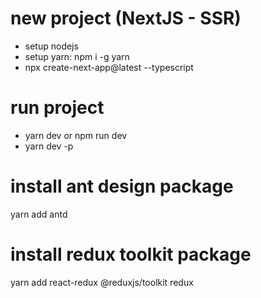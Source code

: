 # new project (NextJS - SSR)

- setup nodejs
- setup yarn: npm i -g yarn
- npx create-next-app@latest --typescript

# run project

- yarn dev or npm run dev
- yarn dev -p <port>


# install ant design package
yarn add antd

# install redux toolkit package
yarn add react-redux @reduxjs/toolkit redux